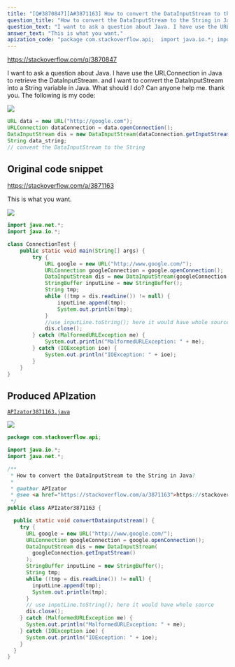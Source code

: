 ```yaml
---
title: "[Q#3870847][A#3871163] How to convert the DataInputStream to the String in Java?"
question_title: "How to convert the DataInputStream to the String in Java?"
question_text: "I want to ask a question about Java. I have use the URLConnection in Java to retrieve the DataInputStream. and I want to convert the DataInputStream into a String variable in Java. What should I do? Can anyone help me. thank you. The following is my code:"
answer_text: "This is what you want."
apization_code: "package com.stackoverflow.api;  import java.io.*; import java.net.*;  /**  * How to convert the DataInputStream to the String in Java?  *  * @author APIzator  * @see <a href=\"https://stackoverflow.com/a/3871163\">https://stackoverflow.com/a/3871163</a>  */ public class APIzator3871163 {    public static void convertDatainputstream() {     try {       URL google = new URL(\"http://www.google.com/\");       URLConnection googleConnection = google.openConnection();       DataInputStream dis = new DataInputStream(         googleConnection.getInputStream()       );       StringBuffer inputLine = new StringBuffer();       String tmp;       while ((tmp = dis.readLine()) != null) {         inputLine.append(tmp);         System.out.println(tmp);       }       // use inputLine.toString(); here it would have whole source       dis.close();     } catch (MalformedURLException me) {       System.out.println(\"MalformedURLException: \" + me);     } catch (IOException ioe) {       System.out.println(\"IOException: \" + ioe);     }   } }"
---
```


https://stackoverflow.com/q/3870847

I want to ask a question about Java. I have use the URLConnection in Java to retrieve the DataInputStream. and I want to convert the DataInputStream into a String variable in Java. What should I do? Can anyone help me. thank you.
The following is my code:


<div class="code-logo"><img src="/stackoverflow.png" /></div>

```java
URL data = new URL("http://google.com");
URLConnection dataConnection = data.openConnection();
DataInputStream dis = new DataInputStream(dataConnection.getInputStream());
String data_string;
// convent the DataInputStream to the String
```


## Original code snippet

https://stackoverflow.com/a/3871163

This is what you want.

<div class="code-logo"><img src="/stackoverflow.png" /></div>

```java
import java.net.*;
import java.io.*;

class ConnectionTest {
    public static void main(String[] args) {
        try {
            URL google = new URL("http://www.google.com/");
            URLConnection googleConnection = google.openConnection();
            DataInputStream dis = new DataInputStream(googleConnection.getInputStream());
            StringBuffer inputLine = new StringBuffer();
            String tmp; 
            while ((tmp = dis.readLine()) != null) {
                inputLine.append(tmp);
                System.out.println(tmp);
            }
            //use inputLine.toString(); here it would have whole source
            dis.close();
        } catch (MalformedURLException me) {
            System.out.println("MalformedURLException: " + me);
        } catch (IOException ioe) {
            System.out.println("IOException: " + ioe);
        }
    }
}
```

## Produced APIzation

[`APIzator3871163.java`](https://github.com/pasqualesalza/apization-temp-data/raw/master/search/APIzator3871163.java)

<div class="code-logo"><img src="/apizator.png" /></div>

```java
package com.stackoverflow.api;

import java.io.*;
import java.net.*;

/**
 * How to convert the DataInputStream to the String in Java?
 *
 * @author APIzator
 * @see <a href="https://stackoverflow.com/a/3871163">https://stackoverflow.com/a/3871163</a>
 */
public class APIzator3871163 {

  public static void convertDatainputstream() {
    try {
      URL google = new URL("http://www.google.com/");
      URLConnection googleConnection = google.openConnection();
      DataInputStream dis = new DataInputStream(
        googleConnection.getInputStream()
      );
      StringBuffer inputLine = new StringBuffer();
      String tmp;
      while ((tmp = dis.readLine()) != null) {
        inputLine.append(tmp);
        System.out.println(tmp);
      }
      // use inputLine.toString(); here it would have whole source
      dis.close();
    } catch (MalformedURLException me) {
      System.out.println("MalformedURLException: " + me);
    } catch (IOException ioe) {
      System.out.println("IOException: " + ioe);
    }
  }
}

```